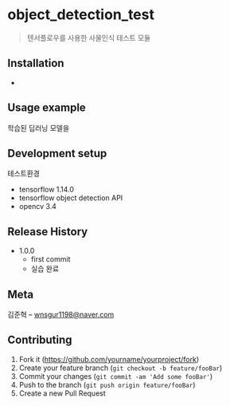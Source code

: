 # object_detection_test
> 텐서플로우를 사용한 사물인식 테스트 모듈

## Installation

-

## Usage example

학습된 딥러닝 모델을 

## Development setup

테스트환경
- tensorflow 1.14.0
- tensorflow object detection API
- opencv 3.4

## Release History

* 1.0.0
    * first commit
    * 실습 완료

## Meta

김준혁 – wnsgur1198@naver.com

## Contributing

1. Fork it (<https://github.com/yourname/yourproject/fork>)
2. Create your feature branch (`git checkout -b feature/fooBar`)
3. Commit your changes (`git commit -am 'Add some fooBar'`)
4. Push to the branch (`git push origin feature/fooBar`)
5. Create a new Pull Request

<!-- Markdown link & img dfn's -->
